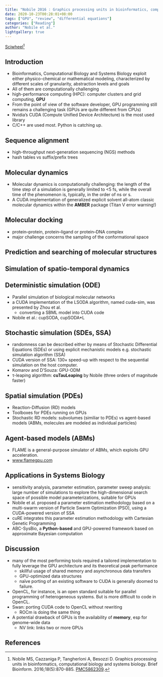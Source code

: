 ```yaml
---
title: "Nobile 2016 : Graphics processing units in bioinformatics, computational biology and systems biology"
date: 2020-10-23T00:28:01+08:00
tags: ["GPU", "review", "differential equations"]
categories: ["Reading"]
author: "Nobile et al."
lightgallery: true
---
```


[Sciwheel](https://sciwheel.com/work/#/items/5237369)[^Nobile2016]

<!--more-->

## Introduction
* Bioinformatics, Computational Biology and Systems Biology exploit either physico-chemical or mathematical modeling, characterized by different scales of granularity, abstraction levels and goals
* All of them are computationally challenging
* high-performance computing (HPC): computer clusters and grid computing, **GPU**
* From the point of view of the software developer, GPU programming still remains a challenging task (GPUs are quite different from CPUs)
* Nvidia’s CUDA (Compute Unified Device Architecture) is the most used library
* C/C++ are used most. Python is catching up.
## Sequence alignment
*  high-throughput next-generation sequencing (NGS) methods
* hash tables vs suffix/prefix trees

## Molecular dynamics
* Molecular dynamics is computationally challenging: the length of the time step of a simulation is generally limited to <5 fs, while the overall time of the phenomenon is, typically, in the order of ns or s.
* A CUDA implementation of generalized explicit solvent all-atom classic molecular dynamics within the **AMBER** package (Titan V error warning!)

## Molecular docking
* protein–protein, protein–ligand or protein–DNA complex
* major challenge concerns the sampling of the conformational space

## Prediction and searching of molecular structures
## Simulation of spatio-temporal dynamics

## Deterministic simulation (ODE)
* Parallel simulation of biological molecular networks
* a CUDA implementation of the LSODA algorithm, named cuda-sim, was presented by Zhou et al.
    *  converting a SBML model into CUDA code
* Nobile et al.: cupSODA, cupSODA*L

## Stochastic simulation (SDEs, SSA)
* randomness can be described either by means of Stochastic Differential Equations (SDEs) or using explicit mechanistic models e.g. stochastic simulation algorithm (SSA)
* CUDA version of SSA: 130× speed-up with respect to the sequential simulation on the host computer.
* Komarov and D’Souza: GPU-ODM
* τ-leaping algorithm: **cuTauLeaping** by Nobile (three orders of magnitude faster)

## Spatial simulation (PDEs)
* Reaction-Diffusion (RD) models
* Toolboxes for PDEs running on GPUs
* Stochastic RD models: subvolumes (similiar to PDEs) vs agent-based models (ABMs, molecules are modeled as individual particles)

## Agent-based models (ABMs)
* FLAME is a general-purpose simulator of ABMs, which exploits GPU acceleration.
* www.flamegpu.com

## Applications in Systems Biology
* sensitivity analysis, parameter estimation, parameter sweep analysis: large number of simulations to explore the high-dimensional search space of possible model parameterizations, suitable for GPUs
* Nobile et al. proposed a parameter estimation methodology based on a multi-swarm version of Particle Swarm Optimization (PSO), using a CUDA-powered version of SSA
* cuRE integrates this parameter estimation methodology with Cartesian Genetic Programming
* ABC-SysBio, a **Python-based** and GPU-powered framework based on approximate Bayesian computation

## Discussion
* many of the most performing tools required a tailored implementation to fully leverage the GPU architecture and its theoretical peak performance
    * skillful usage of shared memory and asynchronous data transfers
    * GPU-optimized data structures
    * naïve porting of an existing software to CUDA is generally doomed to failure.
* OpenCL, for instance, is an open standard suitable for parallel programming of heterogeneous systems. But is more difficult to code in OpenCL.
* Swan: porting CUDA code to OpenCL without rewriting
    * ROCm is doing the same thing
* A potential drawback of GPUs is the availability of **memory**, esp for genome-wide data
    * NV link: links two or more GPUs

## References
[^Nobile2016]: Nobile MS, Cazzaniga P, Tangherloni A, Besozzi D. Graphics processing units in bioinformatics, computational biology and systems biology. Brief Bioinform. 2016;18(5):870-885. [PMC5862309](https://www.ncbi.nlm.nih.gov/pmc/articles/PMC5862309/).
